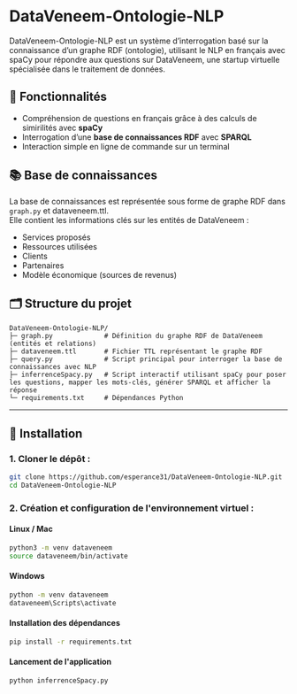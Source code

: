 # DataVeneem-Ontologie-NLP
DataVeneem-Ontologie-NLP est un système d’interrogation basé sur la connaissance d’un graphe RDF (ontologie), utilisant le NLP en français avec spaCy pour répondre aux questions sur DataVeneem, une startup virtuelle spécialisée dans le traitement de données.



## 📌 Fonctionnalités
- Compréhension de questions en français grâce à des calculs de simirilités avec **spaCy**
- Interrogation d’une **base de connaissances RDF** avec **SPARQL**
- Interaction simple en ligne de commande sur un terminal

## 📚 Base de connaissances
La base de connaissances est représentée sous forme de graphe RDF dans `graph.py` et dataveneem.ttl.  
Elle contient les informations clés sur les entités de DataVeneem :
- Services proposés
- Ressources utilisées
- Clients
- Partenaires
- Modèle économique (sources de revenus)

## 🗂 Structure du projet

```text
DataVeneem-Ontologie-NLP/
├─ graph.py             # Définition du graphe RDF de DataVeneem (entités et relations)
├─ dataveneem.ttl       # Fichier TTL représentant le graphe RDF
├─ query.py             # Script principal pour interroger la base de connaissances avec NLP
├─ inferrenceSpacy.py   # Script interactif utilisant spaCy pour poser les questions, mapper les mots-clés, générer SPARQL et afficher la réponse
└─ requirements.txt     # Dépendances Python
```

---

## 🚀 Installation

### 1. **Cloner le dépôt** :
```bash
git clone https://github.com/esperance31/DataVeneem-Ontologie-NLP.git
cd DataVeneem-Ontologie-NLP
```

### 2. **Création et configuration de  l'environnement virtuel** :
#### Linux / Mac
```bash
python3 -m venv dataveneem
source dataveneem/bin/activate
```

#### Windows
```bash
python -m venv dataveneem
dataveneem\Scripts\activate
```

#### Installation des dépendances
```bash
pip install -r requirements.txt
```

#### Lancement de l'application
```bash
python inferrenceSpacy.py
```




